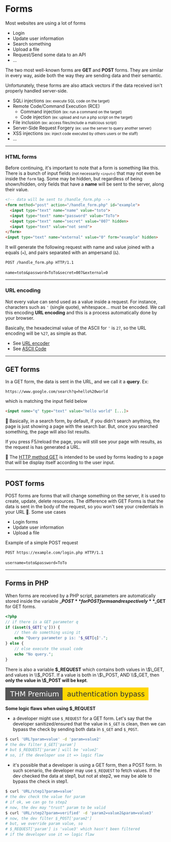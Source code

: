 # Forms

<div class="row row-cols-md-2"><div>

Most websites are using a lot of forms

* Login
* Update user information
* Search something
* Upload a file
* Request/Send some data to an API
* ...

The two most well-known forms are **GET** and **POST** forms. They are similar in every way, aside both the way they are sending data and their semantic.
</div><div>

Unfortunately, these forms are also attack vectors if the data received isn't properly handled server-side.

* SQLi injections <small>(ex: execute SQL code on the target)</small>
* Remote Code/Command Execution (RCE)
  * Command injection <small>(ex: run a command on the target)</small>
  * Code injection <small>(ex: upload and run a php script on the target)</small>
* File inclusion <small>(ex: access files/include a malicious script)</small>
* Server-Side Request Forgery <small>(ex: use the server to query another server)</small>
* XSS injections <small>(ex: inject code executed by others users or the staff)</small>
* ...
</div></div>

<hr class="sep-both">

### HTML forms

<div class="row row-cols-md-2"><div>

Before continuing, it's important to note that a form is something like this. There is a bunch of input fields <small>(not necessarily `<input>`)</small> that may not even be inside the `form` tag. Some may be hidden, but regardless of being shown/hidden, only fields that have a **name** will be sent to the server, along their value.

```html
<!-- data will be sent to /handle_form.php -->
<form method="post" action="/handle_form.php" id="example">
  <input type="text" name="name" value="toto">
  <input type="text" name="password" value="ToTo">
  <input type="text" name="secret" value="007" hidden>
  <input type="text" value="not send">
</form>
<input type="text" name="external" value="0" form="example" hidden>
```
</div><div>

It will generate the following request with name and value joined with a equals (`=`), and pairs separated with an ampersand (`&`).

```http request
POST /handle_form.php HTTP/1.1

name=toto&password=ToTo&secret=007&external=0
```
</div></div>

<hr class="sep-both">

### URL encoding

<div class="row row-cols-md-2"><div>

Not every value can send used as a value inside a request. For instance, characters such as `'` (single quote), whitespace... must be encoded. We call this encoding **URL encoding** and this is a  process automatically done by your browser.
</div><div>

Basically, the hexadecimal value of the ASCII for `'` is `27`, so the URL encoding will be `%27`, as simple as that.

* See [URL encoder](https://www.urlencoder.io/)
* See [ASCII Code](https://www.ascii-code.com/)
</div></div>

<hr class="sep-both">

## GET forms

<div class="row row-cols-md-2"><div class="align-self-center">

In a GET form, the data is sent in the URL, and we call it a **query**. Ex:

```
https://www.google.com/search?q=hello%20world
```

which is matching the input field below

```html
<input name="q" type="text" value="hello world" [...]>
```

</div><div>

📃 Basically, in a search form, by default, if you didn't search anything, the page is just showing a page with the search bar. But, once you searched something, the page will also list results.

If you press F5/reload the page, you will still see your page with results, as the request is has generated a URL.

📝 The [HTTP method GET](/info/networking/protocols/index.md#-http---80-tcp) is intended to be used by forms leading to a page that will be display itself according to the user input.
</div></div>

<hr class="sep-both">

## POST forms

<div class="row row-cols-md-2"><div>

POST forms are forms that will change something on the server, it is used to create, update, delete resources. The difference with GET Forms is that the data is sent in the body of the request, so you won't see your credentials in your URL 💨. Some use cases

* Login forms
* Update user information
* Upload a file
</div><div>

Example of a simple POST request

```http request
POST https://example.com/login.php HTTP/1.1

username=toto&password=ToTo
```
</div></div>

<hr class="sep-both">

## Forms in PHP

<div class="row row-cols-md-2"><div>

When forms are received by a PHP script, parameters are automatically stored inside the variable **$\_POST** for POST forms and respectively **$\_GET** for GET forms.

```php
<?php
// if there is a GET parameter q
if (isset($_GET['q'])) {
    // then do something using it
    echo "Query parameter p is: '$_GET[q]'.";
} else {
    // else execute the usual code
    echo "No query.";
}
```

There is also a variable **\$\_REQUEST** which contains both values in \\$\_GET, and values in \\$\_POST. If a value is both in \\$\_POST, AND \\$\_GET, then **only the value in \\$\_POST will be kept**.
</div><div>

[![authenticationbypass](../../../_badges/thmp/authenticationbypass.svg)](https://tryhackme.com/room/authenticationbypass)

**Some logic flaws when using $\_REQUEST**

* a developer might use `$_REQUEST` for a GET form. Let's say that the developer sanitized/ensured that the value in `$_GET` is clean, then we can bypass the check by sending both data in `$_GET` and `$_POST`.

```bash
$ curl 'URL?param=value' -d 'param=value2'
# the dev filter $_GET['param']
# but $_REQUEST['param'] will be 'value2'
# so, if the developer use it => logic flaw
```

* it's possible that a developer is using a GET form, then a POST form. In such scenario, the developer may use `$_REQUEST` to fetch values. If the dev checked the data at step1, but not at step2, we may be able to bypass the check in step1.

```bash
$ curl 'URL/step1?param=value'
# the dev check the value for param
# if ok, we can go to step2
# now, the dev may "trust" param to be valid
$ curl 'URL/step2?param=verified' -d 'param2=value2&param=value3'
# now, the dev filter $_POST['param2']
# but, we override param value, so
# $_REQUEST['param'] is 'value3' which hasn't been filtered
# if the developer use it => logic flaw
```
</div></div>